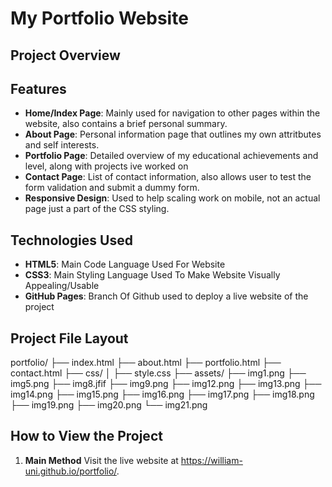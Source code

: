 # My Portfolio Website

## Project Overview


## Features
- **Home/Index Page**: Mainly used for navigation to other pages within the website, also contains a brief personal summary.
- **About Page**: Personal information page that outlines my own attritbutes and self interests.
- **Portfolio Page**: Detailed overview of my educational achievements and level, along with projects ive worked on
- **Contact Page**: List of contact information, also allows user to test the form validation and submit a dummy form.
- **Responsive Design**: Used to help scaling work on mobile, not an actual page just a part of the CSS styling.

## Technologies Used
- **HTML5**: Main Code Language Used For Website
- **CSS3**: Main Styling Language Used To Make Website Visually Appealing/Usable
- **GitHub Pages**: Branch Of Github used to deploy a live website of the project
## Project File Layout
portfolio/
 ├── index.html
 ├── about.html
 ├── portfolio.html
 ├── contact.html
 ├── css/
 │ ├── style.css
 ├── assets/
 ├── img1.png
 ├── img5.png
 ├── img8.jfif
 ├── img9.png
 ├── img12.png
 ├── img13.png
 ├── img14.png 
 ├── img15.png
 ├── img16.png 
 ├── img17.png
 ├── img18.png
 ├── img19.png 
 ├── img20.png
 └── img21.png
## How to View the Project
1. **Main Method** Visit the live website at https://william-uni.github.io/portfolio/.
